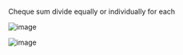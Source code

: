 Cheque sum divide equally or individually for each

![image](https://user-images.githubusercontent.com/105772899/228777833-2fc4d456-4497-415b-b89a-3132ff1fcaee.png)

![image](https://user-images.githubusercontent.com/105772899/228778764-87813338-716d-4a96-a1fc-0adf51963282.png)

